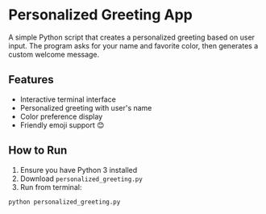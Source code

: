 # Personalized Greeting App

A simple Python script that creates a personalized greeting based on user input. The program asks for your name and favorite color, then generates a custom welcome message.

## Features
- Interactive terminal interface
- Personalized greeting with user's name
- Color preference display
- Friendly emoji support 😊

## How to Run
1. Ensure you have Python 3 installed
2. Download `personalized_greeting.py`
3. Run from terminal:
```bash
python personalized_greeting.py





